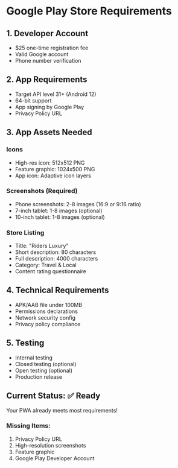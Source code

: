 # Google Play Store Requirements

## 1. Developer Account
- $25 one-time registration fee
- Valid Google account
- Phone number verification

## 2. App Requirements
- Target API level 31+ (Android 12)
- 64-bit support
- App signing by Google Play
- Privacy Policy URL

## 3. App Assets Needed

### Icons
- High-res icon: 512x512 PNG
- Feature graphic: 1024x500 PNG
- App icon: Adaptive icon layers

### Screenshots (Required)
- Phone screenshots: 2-8 images (16:9 or 9:16 ratio)
- 7-inch tablet: 1-8 images (optional)
- 10-inch tablet: 1-8 images (optional)

### Store Listing
- Title: "Riders Luxury"
- Short description: 80 characters
- Full description: 4000 characters
- Category: Travel & Local
- Content rating questionnaire

## 4. Technical Requirements
- APK/AAB file under 100MB
- Permissions declarations
- Network security config
- Privacy policy compliance

## 5. Testing
- Internal testing
- Closed testing (optional)
- Open testing (optional)
- Production release

## Current Status: ✅ Ready
Your PWA already meets most requirements!

### Missing Items:
1. Privacy Policy URL
2. High-resolution screenshots
3. Feature graphic
4. Google Play Developer Account
